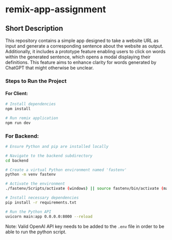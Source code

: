 # remix-app-assignment

## Short Description

This repository contains a simple app designed to take a website URL as input and generate a corresponding sentence about the website as output. Additionally, it includes a prototype feature enabling users to click on words within the generated sentence, which opens a modal displaying their definitions. This feature aims to enhance clarity for words generated by ChatGPT that might otherwise be unclear.

### Steps to Run the Project

#### For Client:

```bash
# Install dependencies
npm install

# Run remix application
npm run dev
```

### For Backend:
```bash
# Ensure Python and pip are installed locally

# Navigate to the backend subdirectory
cd backend

# Create a virtual Python environment named 'fastenv'
python -m venv fastenv

# Activate the environment
./fastenv/Scripts/activate (windows) || source fastenv/bin/activate (macos)

# Install necessary dependencies
pip install -r requirements.txt

# Run the Python API
uvicorn main:app 0.0.0.0:8000 --reload
```

Note: Valid OpenAI API key needs to be added to the ```.env``` file in order to be able to run the python script.



